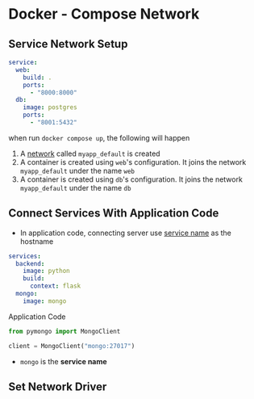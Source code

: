 # Docker - Compose Network

## Service Network Setup

```yml
service:
  web:
    build: .
    ports:
      - "8000:8000"
  db:
    image: postgres 
    ports:
      - "8001:5432"
```

when run `docker compose up`, the following will happen

1. A [network]() called `myapp_default` is created
2. A container is created using `web`'s configuration. It joins the network `myapp_default` under the name `web`
3. A container is created using `db`'s configuration. It joins the network `myapp_default` under the name `db`

## Connect Services With Application Code

- In application code, connecting server use [service name](docker-compose.md#compose-service) as the hostname

```yaml
services:
  backend:
    image: python
    build: 
      context: flask
  mongo:
    image: mongo
```

Application Code

```py
from pymongo import MongoClient

client = MongoClient("mongo:27017")
```

- `mongo` is the **service name**

## Set Network Driver

```yml

```

